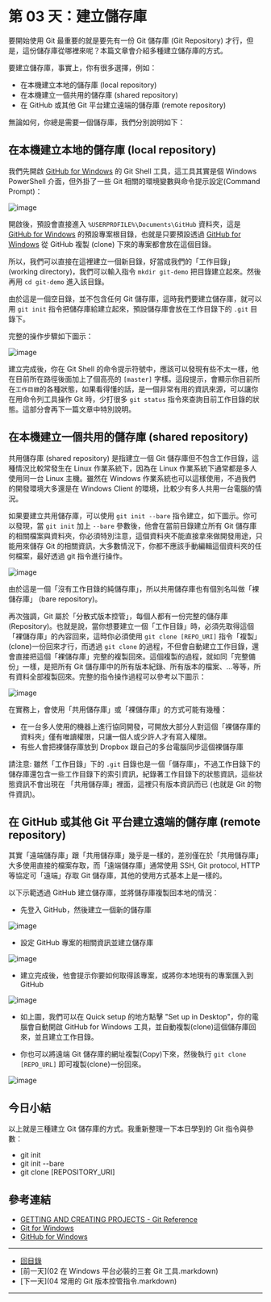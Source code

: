 第 03 天：建立儲存庫
===========================================================

要開始使用 Git 最重要的就是要先有一份 Git 儲存庫 (Git Repository) 才行，但是，這份儲存庫從哪裡來呢？本篇文章會介紹多種建立儲存庫的方式。

要建立儲存庫，事實上，你有很多選擇，例如：

* 在本機建立本地的儲存庫 (local repository)
* 在本機建立一個共用的儲存庫 (shared repository)
* 在 GitHub 或其他 Git 平台建立遠端的儲存庫 (remote repository)

無論如何，你總是需要一個儲存庫，我們分別說明如下：

在本機建立本地的儲存庫 (local repository)
---------------------------------------

我們先開啟 [GitHub for Windows](http://windows.github.com/) 的 Git Shell 工具，這工具其實是個 Windows PowerShell 介面，但外掛了一些 Git 相關的環境變數與命令提示設定(Command Prompt)： 

![image](https://f.cloud.github.com/assets/88981/1171591/417854a0-210a-11e3-930f-40c27196c8a0.png)

開啟後，預設會直接進入 `%USERPROFILE%\Documents\GitHub` 資料夾，這是 [GitHub for Windows](http://windows.github.com/) 的預設專案根目錄，也就是只要預設透過 [GitHub for Windows](http://windows.github.com/) 從 GitHub 複製 (clone) 下來的專案都會放在這個目錄。

所以，我們可以直接在這裡建立一個新目錄，好當成我們的「工作目錄」(working directory)，我們可以輸入指令 `mkdir git-demo` 把目錄建立起來。然後再用 `cd git-demo` 進入該目錄。

由於這是一個空目錄，並不包含任何 Git 儲存庫，這時我們要建立儲存庫，就可以用 `git init` 指令把儲存庫給建立起來，預設儲存庫會放在工作目錄下的 `.git` 目錄下。

完整的操作步驟如下圖示：

![image](https://f.cloud.github.com/assets/88981/1171658/e0f03c0e-210b-11e3-8d16-4d4d5c25d11f.png)

建立完成後，你在 Git Shell 的命令提示符號中，應該可以發現有些不太一樣，他在目前所在路徑後面加上了個高亮的 `[master]` 字樣。這段提示，會顯示你目前所在`工作目錄`的各種狀態，如果看得懂的話，是一個非常有用的資訊來源，可以讓你在用命令列工具操作 Git 時，少打很多 `git status` 指令來查詢目前工作目錄的狀態。這部分會再下一篇文章中特別說明。

在本機建立一個共用的儲存庫 (shared repository)
---------------------------------------

共用儲存庫 (shared repository) 是指建立一個 Git 儲存庫但不包含工作目錄，這種情況比較常發生在 Linux 作業系統下，因為在 Linux 作業系統下通常都是多人使用同一台 Linux 主機。雖然在 Windows 作業系統也可以這樣使用，不過我們的開發環境大多還是在 Windows Client 的環境，比較少有多人共用一台電腦的情況。

如果要建立共用儲存庫，可以使用 `git init --bare` 指令建立，如下圖示。你可以發現，當 `git init` 加上 `--bare` 參數後，他會在當前目錄建立所有 Git 儲存庫的相關檔案與資料夾，你必須特別注意，這個資料夾不能直接拿來做開發用途，只能用來儲存 Git 的相關資訊，大多數情況下，你都不應該手動編輯這個資料夾的任何檔案，最好透過 git 指令進行操作。

![image](https://f.cloud.github.com/assets/88981/1171776/92df5eac-210e-11e3-84da-892d2b72cd14.png)

由於這是一個「沒有工作目錄的純儲存庫」，所以共用儲存庫也有個別名叫做「裸儲存庫」 (bare repository)。

再次強調，Git 屬於「分散式版本控管」，每個人都有一份完整的儲存庫(Repository)。也就是說，當你想要建立一個「工作目錄」時，必須先取得這個「裸儲存庫」的內容回來，這時你必須使用 `git clone [REPO_URI]` 指令「複製」(clone)一份回來才行，而透過 `git clone` 的過程，不但會自動建立工作目錄，還會直接把這個「裸儲存庫」完整的複製回來。這個複製的過程，就如同「完整備份」一樣，是把所有 Git 儲存庫中的所有版本紀錄、所有版本的檔案、...等等，所有資料全部複製回來。完整的指令操作過程可以參考以下圖示：

![image](https://f.cloud.github.com/assets/88981/1172547/daf71efe-2123-11e3-9209-6ba8f9933090.png)

在實務上，會使用「共用儲存庫」或「裸儲存庫」的方式可能有幾種：

* 在一台多人使用的機器上進行協同開發，可開放大部分人對這個「裸儲存庫的資料夾」僅有唯讀權限，只讓一個人或少許人才有寫入權限。
* 有些人會把裸儲存庫放到 Dropbox 跟自己的多台電腦同步這個裸儲存庫

請注意: 雖然「工作目錄」下的 `.git` 目錄也是一個「儲存庫」，不過工作目錄下的儲存庫還包含一些工作目錄下的索引資訊，紀錄著工作目錄下的狀態資訊，這些狀態資訊不會出現在 「共用儲存庫」裡面，這裡只有版本資訊而已 (也就是 Git 的物件資訊)。


在 GitHub 或其他 Git 平台建立遠端的儲存庫 (remote repository)
---------------------------------------

其實「遠端儲存庫」跟「共用儲存庫」幾乎是一樣的，差別僅在於「共用儲存庫」大多使用直接的檔案存取，而「遠端儲存庫」通常使用 SSH, Git protocol, HTTP 等協定可「遠端」存取 Git 儲存庫，其他的使用方式基本上是一樣的。

以下示範透過 GitHub 建立儲存庫，並將儲存庫複製回本地的情況：

* 先登入 GitHub，然後建立一個新的儲存庫

![image](https://f.cloud.github.com/assets/88981/1172599/00121f8e-2126-11e3-8753-21257e0f021d.png)

* 設定 GitHub 專案的相關資訊並建立儲存庫

![image](https://f.cloud.github.com/assets/88981/1172620/9519750a-2126-11e3-9045-eca7389dd777.png)

* 建立完成後，他會提示你要如何取得該專案，或將你本地現有的專案匯入到 GitHub

![image](https://f.cloud.github.com/assets/88981/1172626/cb1a1b6e-2126-11e3-96a2-a3ff259b602b.png)

* 如上圖，我們可以在 Quick setup 的地方點擊 "Set up in Desktop"，你的電腦會自動開啟 GitHub for Windows 工具，並自動複製(clone)這個儲存庫回來，並且建立工作目錄。

* 你也可以將遠端 Git 儲存庫的網址複製(Copy)下來，然後執行 `git clone [REPO_URL]` 即可複製(clone)一份回來。

![image](https://f.cloud.github.com/assets/88981/1172650/84f75934-2127-11e3-9a18-92ef9f033f91.png)


今日小結
-------

以上就是三種建立 Git 儲存庫的方式。我重新整理一下本日學到的 Git 指令與參數：

* git init
* git init --bare
* git clone [REPOSITORY_URI] 

參考連結
-------

*  [GETTING AND CREATING PROJECTS - Git Reference](http://gitref.org/creating/)
*  [Git for Windows](http://msysgit.github.io/)
*  [GitHub for Windows](http://windows.github.com/)


-------
* [回目錄](../README.markdown)
* [前一天](02 在 Windows 平台必裝的三套 Git 工具.markdown)
* [下一天](04 常用的 Git 版本控管指令.markdown)

-------


